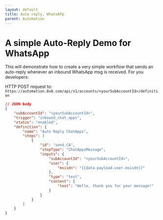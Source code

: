 ```yaml
---
layout: default
title: Auto reply, WhatsAPp
parent: Automation
---
```


# A simple Auto-Reply Demo for WhatsApp

This will demonstrate how to create a very simple workflow that sends an auto-reply whenever an inbound WhatsApp msg is received.
For you developers:

HTTP POST request to: `https://automation.8x8.com/api/v1/accounts/<yourSubAccountId>/definition`
```json
// JSON body
{
    "subAccountId": "<yourSubAccountId>",
    "trigger": "inbound_chat_apps",
    "status": "enabled",
    "definition": {
        "name": "Auto Reply ChatApps",
        "steps": [
            {
                "id": "send_CA",
                "stepType": "ChatAppsMessage",
                "inputs": {
                    "subAccountId": "<yourSubAccountId>",
                    "user": {
                        "msisdn": "{{data.payload.user.msisdn}}"
                    },
                    "type": "text",
                    "content": {
                        "text": "Hello, thank you for your message!"
                    }
                }
            }
        ]
    }
}
```
